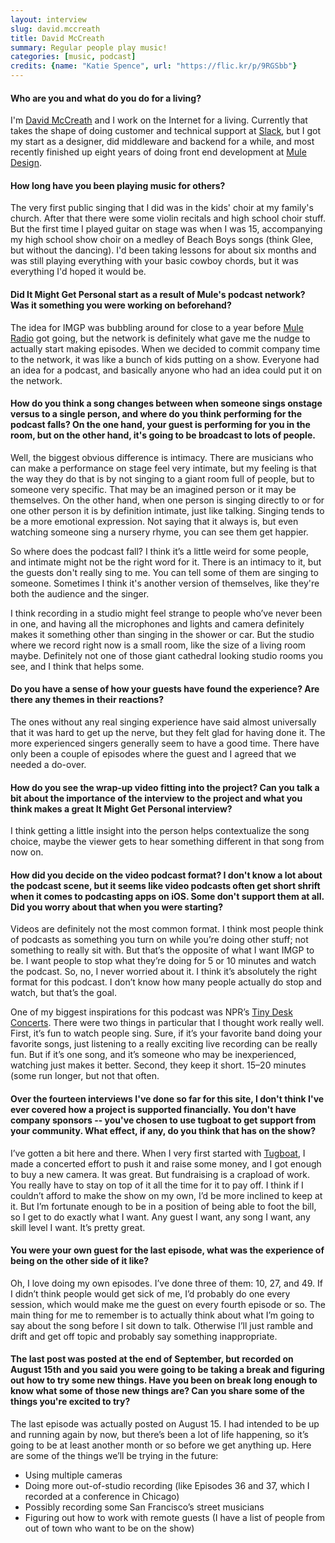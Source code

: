 ```yaml
---
layout: interview
slug: david.mccreath
title: David McCreath
summary: Regular people play music!
categories: [music, podcast]
credits: {name: "Katie Spence", url: "https://flic.kr/p/9RGSbb"}
---
```


#### Who are you and what do you do for a living?

I'm [David McCreath](http://twitter.com/mccreath) and I work on the Internet for a living. Currently that takes the shape of doing customer and technical support at [Slack](https://slack.com/), but I got my start as a designer, did middleware and backend for a while,  and most recently finished up eight years of doing front end development at [Mule Design](http://muledesign.com/).

#### How long have you been playing music for others?

The very first public singing that I did was in the kids' choir at my family's church. After that there were some violin recitals and high school choir stuff. But the first time I played guitar on stage was when I was 15, accompanying my high school show choir on a medley of Beach Boys songs (think Glee, but without the dancing). I'd been taking lessons for about six months and was still playing everything with your basic cowboy chords, but it was everything I'd hoped it would be.

#### Did It Might Get Personal start as a result of Mule's podcast network? Was it something you were working on beforehand?

The idea for IMGP was bubbling around for close to a year before [Mule Radio](http://www.muleradio.net/) got going, but the network is definitely what gave me the nudge to actually start making episodes. When we decided to commit company time to the network, it was like a bunch of kids putting on a show. Everyone had an idea for a podcast, and basically anyone who had an idea could put it on the network.

#### How do you think a song changes between when someone sings onstage versus to a single person, and where do you think performing for the podcast falls? On the one hand, your guest is performing for you in the room, but on the other hand, it's going to be broadcast to lots of people.

Well, the biggest obvious difference is intimacy. There are musicians who can make a performance on stage feel very intimate, but my feeling is that the way they do that is by not singing to a giant room full of people, but to someone very specific. That may be an imagined person or it may be themselves. On the other hand, when one person is singing directly to or for one other person it is by definition intimate, just like talking. Singing tends to be a more emotional expression. Not saying that it always is, but even watching someone  sing a nursery rhyme, you can see them get happier.

So where does the podcast fall? I think it’s a little weird for some people, and intimate might not be the right word for it. There is an intimacy to it, but the guests don't really sing to me. You can tell some of them are singing to someone. Sometimes I think it's another version of themselves, like they're both the audience and the singer.

I think recording in a studio might feel strange to people who’ve never been in one, and having all the microphones and lights and camera definitely makes it something other than singing in the shower or car. But the studio where we record right now is a small room, like the size of a living room maybe. Definitely not one of those giant cathedral looking studio rooms you see, and I think that helps some.

#### Do you have a sense of how your guests have found the experience? Are there any themes in their reactions?

The ones without any real singing experience have said almost universally that it was hard to get up the nerve, but they felt glad for having done it. The more experienced singers generally seem to have a good time. There have only been a couple of episodes where the guest and I agreed that we needed a do-over.

#### How do you see the wrap-up video fitting into the project? Can you talk a bit about the importance of the interview to the project and what you think makes a great It Might Get Personal interview?

I think getting a little insight into the person helps contextualize the song choice, maybe the viewer gets to hear something different in that song from now on.

#### How did you decide on the video podcast format? I don't know a lot about the podcast scene, but it seems like video podcasts often get short shrift when it comes to podcasting apps on iOS. Some don't support them at all. Did you worry about that when you were starting?

Videos are definitely not the most common format. I think most people think of podcasts as something you turn on while you’re doing other stuff; not something to really sit with. But that’s the opposite of what I want IMGP to be. I want people to stop what they’re doing for 5 or 10 minutes and watch the podcast. So, no, I never worried about it. I think it’s absolutely the right format for this podcast. I don’t know how many people actually do stop and watch, but that’s the goal.

One of my biggest inspirations for this podcast was NPR’s [Tiny Desk Concerts](http://www.npr.org/series/tiny-desk-concerts/). There were two things in particular that I thought work really well. First, it’s fun to watch people sing. Sure, if it’s your favorite band doing your favorite songs, just listening to a really exciting live recording can be really fun. But if it’s one song, and it’s someone who may be inexperienced, watching just makes it better. Second, they keep it short. 15–20 minutes (some run longer, but not that often.

#### Over the fourteen interviews I've done so far for this site, I don't think I've ever covered how a project is supported financially. You don't have company sponsors -- you've chosen to use tugboat to get support from your community. What effect, if any, do you think that has on the show?

I’ve gotten a bit here and there. When I very first started with [Tugboat](https://tugboatyards.com/page/imgp), I made a concerted effort to push it and raise some money, and I got enough to buy a new camera. It was great. But fundraising is a crapload of work. You really have to stay on top of it all the time for it to pay off. I think if I couldn’t afford to make the show on my own, I’d be more inclined to keep at it. But I’m fortunate enough to be in a position of being able to foot the bill, so I get to do exactly what I want. Any guest I want, any song I want, any skill level I want. It’s pretty great.

#### You were your own guest for the last episode, what was the experience of being on the other side of it like?

Oh, I love doing my own episodes. I’ve done three of them: 10, 27, and 49. If I didn’t think people would get sick of me, I’d probably do one every session, which would make me the guest on every fourth episode or so. The main thing for me to remember is to actually think about what I’m going to say about the song before I sit down to talk. Otherwise I’ll just ramble and drift and get off topic and probably say something inappropriate.

#### The last post was posted at the end of September, but recorded on August 15th and you said you were going to be taking a break and figuring out how to try some new things. Have you been on break long enough to know what some of those new things are? Can you share some of the things you're excited to try?

The last episode was actually posted on August 15. I had intended to be up and running again by now, but there’s been a lot of life happening, so it’s going to be at least another month or so before we get anything up. Here are some of the things we’ll be trying in the future:

* Using multiple cameras
* Doing more out-of-studio recording (like Episodes 36 and 37, which I recorded at a conference in Chicago)
* Possibly recording some San Francisco’s street musicians
* Figuring out how to work with remote guests (I have a list of people from out of town who want to be on the show)
